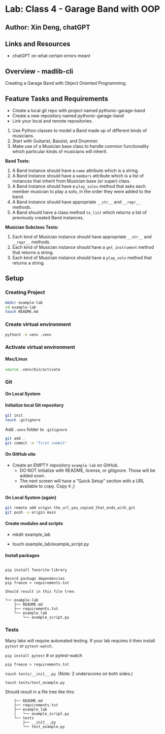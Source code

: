 # Lab: Class 4 - Garage Band with OOP

## Author: Xin Deng, chatGPT

## Links and Resources

- chatGPT on what certain errors meant


## Overview - madlib-cli

Creating a Garage Band with Object Oriented Programming.


## Feature Tasks and Requirements

- Create a local git repo with project named pythonic-garage-band
- Create a new repository named pythonic-garage-band
- Link your local and remote repositories.


1. Use Python classes to model a Band made up of different kinds of musicians.
2. Start with Guitarist, Bassist, and Drummer.
3. Make use of a Musician base class to handle common functionality which particular kinds of musicians will inherit.

**Band Tests:**

1. A Band instance should have a `name` attribute which is a string.
2. A Band instance should have a `members` attribute which is a list of instances that inherit from Musician base (or super) class.
3. A Band instance should have a `play_solos` method that asks each member musician to play a solo, in the order they were added to the band.
4. A Band instance should have appropriate `__str__` and `__repr__` methods.
5. A Band should have a class method `to_list` which returns a list of previously created Band instances.

**Musician Subclass Tests:**

1. Each kind of Musician instance should have appropriate `__str__` and `__repr__` methods.
2. Each kind of Musician instance should have a `get_instrument` method that returns a string.
3. Each kind of Musician instance should have a `play_solo` method that returns a string.

## Setup

### Creating Project

```bash
mkdir example-lab
cd example-lab
touch README.md
```

### Create virtual environment

```bash
python3 -m venv .venv
```

### Activate virtual environment

#### Mac/Linux

```bash
source .venv/bin/activate
```

### Git

#### On Local System

#### Initialize local Git repository

```bash
git init
touch .gitignore
```

Add `.venv` folder to `.gitignore`

```bash
git add .
git commit -m "first commit"
```

#### On GitHub site

- Create an EMPTY repository `example-lab` on GitHub.
  - DO NOT initialize with README, license, or gitignore. Those will be added soon.
  - The next screen will have a "Quick Setup" section with a URL available to copy. Copy it ;)

#### On Local System (again)

```bash
git remote add origin the_url_you_copied_that_ends_with_git
git push -u origin main
```

#### Create modules and scripts

- mkdir example_lab

- touch example_lab/example_script.py


#### Install packages

```For example:

pip install favorite-library

Record package dependencies
pip freeze > requirements.txt

Should result in this file tree:

└── example-lab
    ├── README.md
    ├── requirements.txt
    └── example_lab
        └── example_script.py

```

### Tests

Many labs will require automated testing. If your lab requires it then install `pytest` or `pytest-watch`.

`pip install pytest` # or pytest-watch

`pip freeze > requirements.txt`

`touch tests/__init__.py `(Note: 2 underscores on both sides.)

`touch tests/test_example.py`

Should result in a file tree like this:

```└── example-lab
    ├── README.md
    ├── requirements.txt
    ├── example_lab
    │   └── example_script.py
    └── tests
        ├── __init__.py
        └── test_example.py
```






